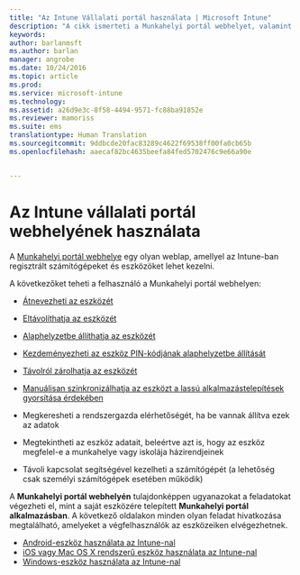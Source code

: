 ```yaml
---
title: "Az Intune Vállalati portál használata | Microsoft Intune"
description: "A cikk ismerteti a Munkahelyi portál webhelyet, valamint hivatkozásokat biztosít a webhelyen keresztül elvégezhető feladatok lépéseivel kapcsolatban"
keywords: 
author: barlanmsft
ms.author: barlan
manager: angrobe
ms.date: 10/24/2016
ms.topic: article
ms.prod: 
ms.service: microsoft-intune
ms.technology: 
ms.assetid: a26d9e3c-8f58-4494-9571-fc88ba91852e
ms.reviewer: mamoriss
ms.suite: ems
translationtype: Human Translation
ms.sourcegitcommit: 9ddbcde20fac83289c4622f69538ff00fa0cb65b
ms.openlocfilehash: aaecaf82bc4635beefa84fed5702476c9e66a90e


---
```


# <a name="using-the-intune-company-portal-website"></a>Az Intune vállalati portál webhelyének használata
A [Munkahelyi portál webhelye](http://portal.manage.microsoft.com) egy olyan weblap, amellyel az Intune-ban regisztrált számítógépeket és eszközöket lehet kezelni.

A következőket teheti a felhasználó a Munkahelyi portál webhelyen:

-   [Átnevezheti az eszközét](rename-your-device-cpwebsite.md)

-   [Eltávolíthatja az eszközét](remove-your-device-cpwebsite.md)

-   [Alaphelyzetbe állíthatja az eszközét](reset-your-device-cpwebsite.md)

-   [Kezdeményezheti az eszköz PIN-kódjának alaphelyzetbe állítását](reset-your-passcode-cpwebsite.md)

-   [Távolról zárolhatja az eszközét](remote-lock-your-device-cpwebsite.md)

-   [Manuálisan szinkronizálhatja az eszközt a lassú alkalmazástelepítések gyorsítása érdekében](sync-your-device-manually-cpwebsite.md)

-   Megkeresheti a rendszergazda elérhetőségét, ha be vannak állítva ezek az adatok

-   Megtekintheti az eszköz adatait, beleértve azt is, hogy az eszköz megfelel-e a munkahelye vagy iskolája házirendjeinek

-   Távoli kapcsolat segítségével kezelheti a számítógépét (a lehetőség csak személyi számítógépek esetében működik)

A **Munkahelyi portál webhelyén** tulajdonképpen ugyanazokat a feladatokat végezheti el, mint a saját eszközére telepített **Munkahelyi portál alkalmazásban**. A következő oldalakon minden olyan feladat hivatkozása megtalálható, amelyeket a végfelhasználók az eszközeiken elvégezhetnek.

- [Android-eszköz használata az Intune-nal](using-your-android-device-with-intune.md)
- [iOS vagy Mac OS X rendszerű eszköz használata az Intune-nal](using-your-ios-or-mac-os-x-device-with-intune.md)
- [Windows-eszköz használata az Intune-nal](using-your-windows-device-with-intune.md)



<!--HONumber=Nov16_HO1-->


